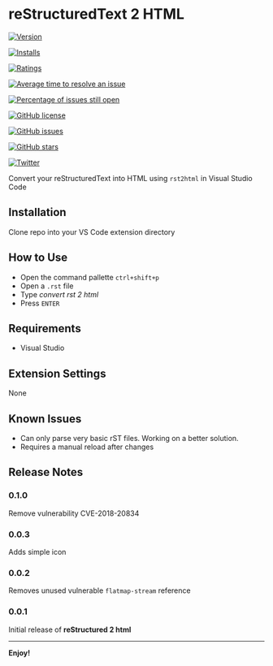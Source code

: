 # reStructuredText 2 HTML

[![Version](https://vsmarketplacebadge.apphb.com/version-short/bokasolutions.vscode-rst2html.svg)](https://marketplace.visualstudio.com/items?itemName=bokasolutions.rst2html)

[![Installs](https://vsmarketplacebadge.apphb.com/installs-short/bokasolutions.vscode-rst2html.svg)](https://marketplace.visualstudio.com/items?itemName=bokasolutions.rst2html)

[![Ratings](https://vsmarketplacebadge.apphb.com/rating-short/bokasolutions.vscode-rst2html.svg)](https://marketplace.visualstudio.com/items?itemName=bokasolutions.rst2html)

[![Average time to resolve an issue](https://isitmaintained.com/badge/resolution/wboka/vscode-rst2html.svg)](https://isitmaintained.com/project/wboka/vscode-rst2html 'Average time to resolve an issue')

[![Percentage of issues still open](https://isitmaintained.com/badge/open/wboka/vscode-rst2html.svg)](https://isitmaintained.com/project/wboka/vscode-rst2html 'Percentage of issues still open')

[![GitHub license](https://img.shields.io/github/license/wboka/vscode-rst2html.svg)](https://github.com/wboka/vscode-rst2html/blob/master/LICENSE)

[![GitHub issues](https://img.shields.io/github/issues/wboka/vscode-rst2html.svg)](https://github.com/wboka/vscode-rst2html/issues)

[![GitHub stars](https://img.shields.io/github/stars/wboka/vscode-rst2html.svg)](https://github.com/wboka/vscode-rst2html/stargazers)

[![Twitter](https://img.shields.io/twitter/url/https/github.com/wboka/vscode-rst2html.svg?style=social)](https://twitter.com/intent/tweet?text=Wow:&url=https%3A%2F%2Fgithub.com%2Fwboka%2Fvscode-rst2html)

Convert your reStructuredText into HTML using `rst2html` in Visual Studio Code

## Installation

Clone repo into your VS Code extension directory

## How to Use

- Open the command pallette `ctrl+shift+p`
- Open a `.rst` file
- Type _convert rst 2 html_
- Press `ENTER`

## Requirements

- Visual Studio

## Extension Settings

None

## Known Issues

- Can only parse very basic rST files. Working on a better solution.
- Requires a manual reload after changes

## Release Notes

### 0.1.0

Remove vulnerability CVE-2018-20834

### 0.0.3

Adds simple icon

### 0.0.2

Removes unused vulnerable `flatmap-stream` reference

### 0.0.1

Initial release of **reStructured 2 html**

---

**Enjoy!**
